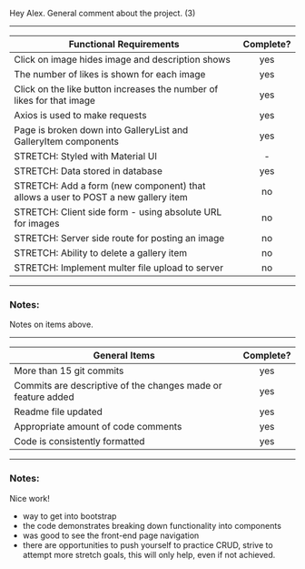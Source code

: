 Hey Alex. General comment about the project. (3)

---

| Functional Requirements                                                           | Complete? |
| --------------------------------------------------------------------------------- | :-------: |
| Click on image hides image and description shows                                  |    yes    |
| The number of likes is shown for each image                                       |    yes    |
| Click on the like button increases the number of likes for that image             |    yes    |
| Axios is used to make requests                                                    |    yes    |
| Page is broken down into GalleryList and GalleryItem components                   |    yes    |
| STRETCH: Styled with Material UI                                                  |     -     |
| STRETCH: Data stored in database                                                  |    yes    |
| STRETCH: Add a form (new component) that allows a user to POST a new gallery item |    no     |
| STRETCH: Client side form - using absolute URL for images                         |    no     |
| STRETCH: Server side route for posting an image                                   |    no     |
| STRETCH: Ability to delete a gallery item                                         |    no     |
| STRETCH: Implement multer file upload to server                                   |    no     |

---

### Notes:

Notes on items above.

---

| General Items                                                | Complete? |
| ------------------------------------------------------------ | :-------: |
| More than 15 git commits                                     |    yes    |
| Commits are descriptive of the changes made or feature added |    yes    |
| Readme file updated                                          |    yes    |
| Appropriate amount of code comments                          |    yes    |
| Code is consistently formatted                               |    yes    |

---

### Notes:

Nice work!

- way to get into bootstrap
- the code demonstrates breaking down functionality into components
- was good to see the front-end page navigation
- there are opportunities to push yourself to practice CRUD, strive to attempt more stretch goals, this will only help, even if not achieved.
